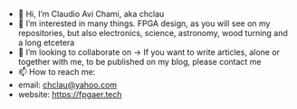 - 👋 Hi, I’m Claudio Avi Chami, aka chclau
- 👀 I’m interested in many things. FPGA design, as you will see on my repositories, but also electronics, science, astronomy, wood turning and a long etcetera
- 💞️ I’m looking to collaborate on -> If you want to write articles, alone or together with me, to be published on my blog, please contact me
- 📫 How to reach me:
-   email: chclau@yahoo.com
-   website: https://fpgaer.tech

